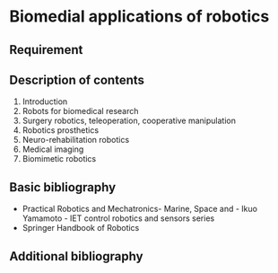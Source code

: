 # Biomedial applications of robotics

## Requirement

## Description of contents

1. Introduction
2. Robots for biomedical research
3. Surgery robotics, teleoperation, cooperative manipulation
4. Robotics prosthetics
5. Neuro-rehabilitation robotics
6. Medical imaging
7. Biomimetic robotics

## Basic bibliography

- Practical Robotics and Mechatronics- Marine, Space and - Ikuo Yamamoto - IET control robotics and sensors series
- Springer Handbook of Robotics

## Additional bibliography
